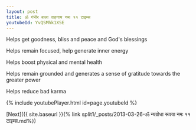 ```yaml
---
layout: post
title: ॐ गंभीर बाला वाहनाय नमः ११ टाइम्स
youtubeId: YvQSMhk1X5E
---
```

 
 
Helps get goodness, bliss and peace and God's blessings
 
Helps remain focused, help generate inner energy 
 
Helps boost physical and mental health 
 
Helps remain grounded and generates a sense of gratitude towards the greater power 
 
Helps reduce bad karma
 
 
 
 


{% include youtubePlayer.html id=page.youtubeId %}
 
[Next]({{ site.baseurl }}{% link  split1/_posts/2013-03-26-ॐ न्यग्रोधा रूपया नमः ११ टाइम्स.md%})
 
